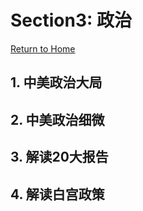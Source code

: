 # Section3: 政治

[Return to Home](README.md)

## 1. 中美政治大局

## 2. 中美政治细微

## 3. 解读20大报告

## 4. 解读白宫政策
